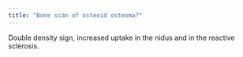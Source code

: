 ```yaml
---
title: "Bone scan of osteoid osteoma?"
---
```

Double density sign, increased uptake in the nidus and in the reactive sclerosis.


